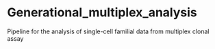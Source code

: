 # Generational_multiplex_analysis
Pipeline for the analysis of single-cell familial data from multiplex clonal assay
